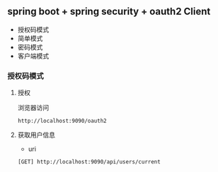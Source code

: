 ## spring boot + spring security + oauth2 Client

* 授权码模式
* 简单模式
* 密码模式
* 客户端模式

### 授权码模式

1. 授权

    浏览器访问
    ```
    http://localhost:9090/oauth2
    ```

2. 获取用户信息

    * uri
        
    ```
    [GET] http://localhost:9090/api/users/current
    ```



